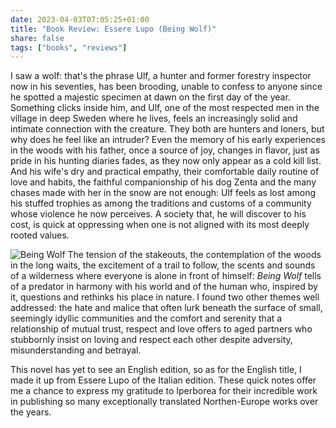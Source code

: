 ```yaml
---
date: 2023-04-03T07:05:25+01:00
title: "Book Review: Essere Lupo (Being Wolf)"
share: false
tags: ["books", "reviews"]
---
```

I saw a wolf: that's the phrase Ulf, a hunter and former forestry inspector now in his seventies, has been brooding,
unable to confess to anyone since he spotted a majestic specimen at dawn on the first day of the year. Something clicks
inside him, and Ulf, one of the most respected men in the village in deep Sweden where he lives, feels an increasingly
solid and intimate connection with the creature. They both are hunters and loners, but why does he feel like an
intruder? Even the memory of his early experiences in the woods with his father, once a source of joy, changes in
flavor, just as pride in his hunting diaries fades, as they now only appear as a cold kill list. And his wife's dry and
practical empathy, their comfortable daily routine of love and habits, the faithful companionship of his dog Zenta and
the many chases made with her in the snow are not enough: Ulf feels as lost among his stuffed trophies as among the
traditions and customs of a community whose violence he now perceives. A society that, he will discover to his cost, is
quick at oppressing when one is not aligned with its most deeply rooted values. 

![Being Wolf](/images/being-wolf.jpeg#right)
The tension of the stakeouts, the contemplation of the woods in the long waits, the excitement of a trail to follow, the
scents and sounds of a wilderness where everyone is alone in front of himself: *Being Wolf* tells of a predator in
harmony with his world and of the human who, inspired by it,  questions and rethinks his place in nature. I found two
other themes well addressed: the hate and malice that often lurk beneath the surface of small, seemingly idyllic
communities and the comfort and serenity that a relationship of mutual trust, respect and love offers to aged partners
who stubbornly insist on loving and respect each other despite adversity, misunderstanding and betrayal.

This novel has yet to see an English edition, so as for the English title, I made it up from Essere Lupo of the Italian
edition. These quick notes offer me a chance to express my gratitude to Iperborea for their incredible work in
publishing so many exceptionally translated Northen-Europe works over the years.

